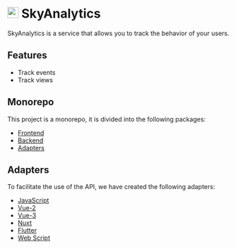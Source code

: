 # <img src="./packages/frontend/public/favicon.ico" width="25" height="25" /> SkyAnalytics
SkyAnalytics is a service that allows you to track the behavior of your users.

## Features
* Track events
* Track views

## Monorepo
This project is a monorepo, it is divided into the following packages:
* [Frontend](/packages/frontend/readme.md)
* [Backend](/packages/backend/readme.md)
* [Adapters](/packages/adapters)

## Adapters
To facilitate the use of the API, we have created the following adapters:
* [JavaScript](/packages/adapters/js/readme.md)
* [Vue-2](/packages/adapters/vue2/readme.md)
* [Vue-3](/packages/adapters/vue3/readme.md)
* [Nuxt](/packages/adapters/nuxt/README.md)
* [Flutter](/packages/adapters/flutter/README.md)
* [Web Script](/packages/adapters/web-script/readme.md)
